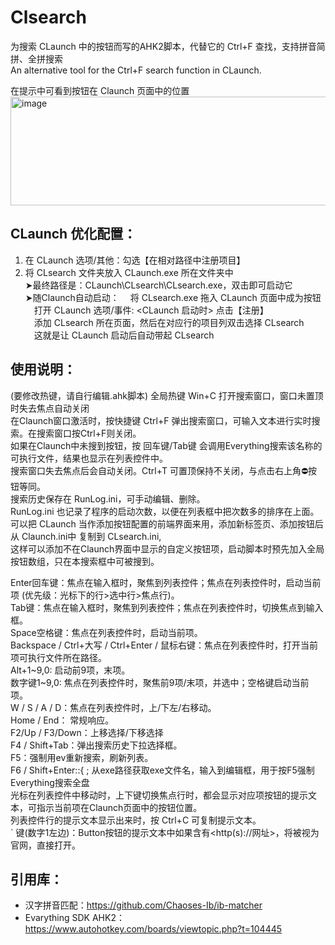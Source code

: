 # Clsearch
为搜索 CLaunch 中的按钮而写的AHK2脚本，代替它的 Ctrl+F 查找，支持拼音简拼、全拼搜索  
An alternative tool for the Ctrl+F search function in CLaunch.

在提示中可看到按钮在 Claunch 页面中的位置
<img width="714" height="174" alt="image" src="https://github.com/user-attachments/assets/6f74eb05-f595-4bf8-b8e0-3d250b9cfe82" />


## CLaunch 优化配置：
1. 在 CLaunch 选项/其他：勾选【在相对路径中注册项目】
2. 将 CLsearch 文件夹放入 CLaunch.exe 所在文件夹中  
   ➤最终路径是：CLaunch\CLsearch\CLsearch.exe，双击即可启动它  
   ➤随Claunch自动启动：
	　将 CLsearch.exe 拖入 CLaunch 页面中成为按钮  
	　打开 CLaunch 选项/事件: <CLaunch 启动时> 点击【注册】  
	　添加 CLsearch 所在页面，然后在对应行的项目列双击选择 CLsearch  
	　这就是让 CLaunch 启动后自动带起 CLsearch

## 使用说明：
(要修改热键，请自行编辑.ahk脚本)
全局热键 Win+C 打开搜索窗口，窗口未置顶时失去焦点自动关闭  
在Claunch窗口激活时，按快捷键 Ctrl+F 弹出搜索窗口，可输入文本进行实时搜索。在搜索窗口按Ctrl+F则关闭。  
如果在Claunch中未搜到按钮，按 回车键/Tab键 会调用Everything搜索该名称的可执行文件，结果也显示在列表控件中。  
搜索窗口失去焦点后会自动关闭。Ctrl+T 可置顶保持不关闭，与点击右上角⛔按钮等同。  
搜索历史保存在 RunLog.ini，可手动编辑、删除。  
RunLog.ini 也记录了程序的启动次数，以便在列表框中把次数多的排序在上面。  
可以把 CLaunch 当作添加按钮配置的前端界面来用，添加新标签页、添加按钮后 从 Claunch.ini中 复制到 CLsearch.ini,   
这样可以添加不在Claunch界面中显示的自定义按钮项，启动脚本时预先加入全局按钮数组，只在本搜索框中可被搜到。  

Enter回车键：焦点在输入框时，聚焦到列表控件；焦点在列表控件时，启动当前项 (优先级：光标下的行>选中行>焦点行)。  
Tab键：焦点在输入框时，聚焦到列表控件；焦点在列表控件时，切换焦点到输入框。  
Space空格键：焦点在列表控件时，启动当前项。  
Backspace / Ctrl+大写 / Ctrl+Enter / 鼠标右键：焦点在列表控件时，打开当前项可执行文件所在路径。  
Alt+1\~9,0: 启动前9项，末项。  
数字键1\~9,0: 焦点在列表控件时，聚焦前9项/末项，并选中；空格键启动当前项。  
W / S / A / D：焦点在列表控件时，上/下左/右移动。  
Home / End： 常规响应。  
F2/Up / F3/Down：上移选择/下移选择  
F4 / Shift+Tab：弹出搜索历史下拉选择框。  
F5：强制用ev重新搜索，刷新列表。  
F6 / Shift+Enter::{ ; 从exe路径获取exe文件名，输入到编辑框，用于按F5强制Everything搜索全盘  
光标在列表控件中移动时，上下键切换焦点行时，都会显示对应项按钮的提示文本，可指示当前项在Claunch页面中的按钮位置。  
列表控件行的提示文本显示出来时，按 Ctrl+C 可复制提示文本。  
` 键(数字1左边)：Button按钮的提示文本中如果含有<http(s)://网址>，将被视为官网，直接打开。  
 
## 引用库：
- 汉字拼音匹配：https://github.com/Chaoses-Ib/ib-matcher
- Evarything SDK AHK2：https://www.autohotkey.com/boards/viewtopic.php?t=104445
